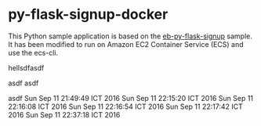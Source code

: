 # py-flask-signup-docker
This Python sample application is based on the [eb-py-flask-signup](https://github.com/awslabs/eb-py-flask-signup) sample. It has been modified to run on Amazon EC2 Container Service (ECS) and use the ecs-cli.


hellsdfasdf


asdf
asdf


asdf
Sun Sep 11 21:49:49 ICT 2016
Sun Sep 11 22:15:20 ICT 2016
Sun Sep 11 22:16:08 ICT 2016
Sun Sep 11 22:16:54 ICT 2016
Sun Sep 11 22:17:42 ICT 2016
Sun Sep 11 22:37:18 ICT 2016

